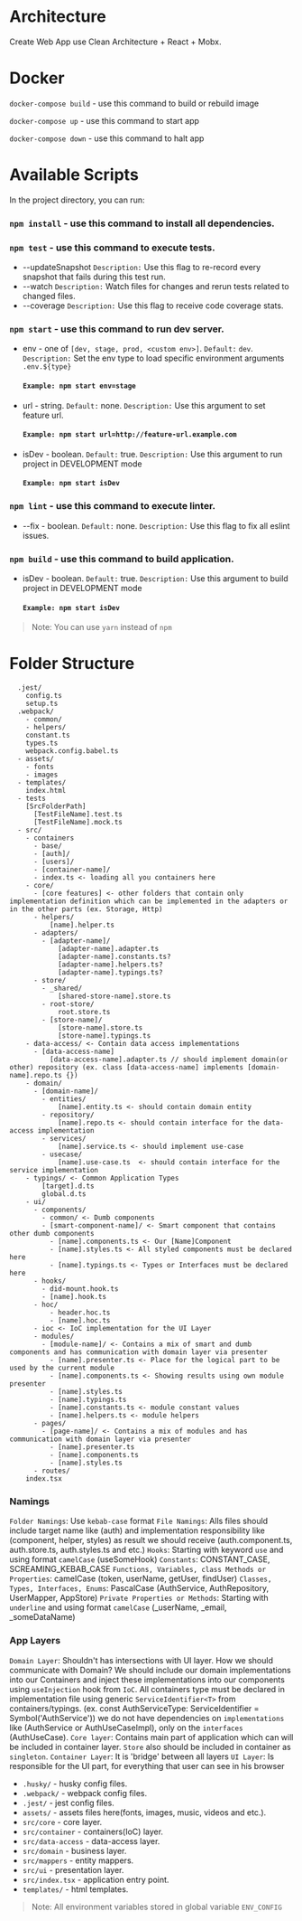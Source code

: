 # Architecture

Create Web App use Clean Architecture + React + Mobx.

# Docker

`docker-compose build` - use this command to build or rebuild image

`docker-compose up` - use this command to start app

`docker-compose down` - use this command to halt app

# Available Scripts

In the project directory, you can run:

### `npm install` - use this command to install all dependencies.

### `npm test` - use this command to execute tests.

- --updateSnapshot
  `Description:` Use this flag to re-record every snapshot that fails during this test run.
- --watch
  `Description:` Watch files for changes and rerun tests related to changed files.
- --coverage
  `Description:` Use this flag to receive code coverage stats.

### `npm start` - use this command to run dev server.

- env - one of `[dev, stage, prod, <custom env>]`.
  `Default:` `dev`.
  `Description:` Set the env type to load specific environment arguments `.env.${type}`
  #### `Example: npm start env=stage`
- url - string.
  `Default:` none.
  `Description:` Use this argument to set feature url.
  #### `Example: npm start url=http://feature-url.example.com`
- isDev - boolean.
  `Default:` true.
  `Description:` Use this argument to run project in DEVELOPMENT mode
  #### `Example: npm start isDev`

### `npm lint` - use this command to execute linter.

- --fix - boolean.
  `Default:` none.
  `Description:` Use this flag to fix all eslint issues.

### `npm build` - use this command to build application.

- isDev - boolean.
  `Default:` true.
  `Description:` Use this argument to build project in DEVELOPMENT mode
  #### `Example: npm start isDev`

> Note: You can use `yarn` instead of `npm`

# Folder Structure

```
  .jest/
    config.ts
    setup.ts
  .webpack/
    - common/
    - helpers/
    constant.ts
    types.ts
    webpack.config.babel.ts
  - assets/
    - fonts
    - images
  - templates/
    index.html
  - tests
    [SrcFolderPath]
      [TestFileName].test.ts
      [TestFileName].mock.ts
  - src/
    - containers
      - base/
      - [auth]/
      - [users]/
      - [container-name]/
      - index.ts <- loading all you containers here
    - core/
      - [core features] <- other folders that contain only implementation definition which can be implemented in the adapters or in the other parts (ex. Storage, Http)
      - helpers/
          [name].helper.ts
      - adapters/
        - [adapter-name]/
            [adapter-name].adapter.ts
            [adapter-name].constants.ts?
            [adapter-name].helpers.ts?
            [adapter-name].typings.ts?
      - store/
        - _shared/
            [shared-store-name].store.ts
        - root-store/
            root.store.ts
        - [store-name]/
            [store-name].store.ts
            [store-name].typings.ts
    - data-access/ <- Contain data access implementations
      - [data-access-name]
          [data-access-name].adapter.ts // should implement domain(or other) repository (ex. class [data-access-name] implements [domain-name].repo.ts {})
    - domain/
      - [domain-name]/
        - entities/
            [name].entity.ts <- should contain domain entity
        - repository/
            [name].repo.ts <- should contain interface for the data-access implementation
        - services/
            [name].service.ts <- should implement use-case
        - usecase/
            [name].use-case.ts  <- should contain interface for the service implementation
    - typings/ <- Common Application Types
        [target].d.ts
        global.d.ts
    - ui/
      - components/
        - common/ <- Dumb components
        - [smart-component-name]/ <- Smart component that contains other dumb components
          - [name].components.ts <- Our [Name]Component
          - [name].styles.ts <- All styled components must be declared here
          - [name].typings.ts <- Types or Interfaces must be declared here
      - hooks/
        - did-mount.hook.ts
        - [name].hook.ts
      - hoc/
          - header.hoc.ts
          - [name].hoc.ts
      - ioc <- IoC implementation for the UI Layer
      - modules/
        - [module-name]/ <- Contains a mix of smart and dumb components and has communication with domain layer via presenter
          - [name].presenter.ts <- Place for the logical part to be used by the current module
          - [name].components.ts <- Showing results using own module presenter
          - [name].styles.ts
          - [name].typings.ts
          - [name].constants.ts <- module constant values
          - [name].helpers.ts <- module helpers
      - pages/
        - [page-name]/ <- Contains a mix of modules and has communication with domain layer via presenter
          - [name].presenter.ts
          - [name].components.ts
          - [name].styles.ts
      - routes/
    index.tsx
```

### Namings

`Folder Namings`: Use `kebab-case` format
`File Namings`: Alls files should include target name like (auth) and implementation responsibility like (component, helper, styles) as result we should receive (auth.component.ts, auth.store.ts, auth.styles.ts and etc.)
`Hooks`: Starting with keyword `use` and using format `camelCase` (useSomeHook)
`Constants`: CONSTANT_CASE, SCREAMING_KEBAB_CASE
`Functions, Variables, class Methods or Properties`: camelCase (token, userName, getUser, findUser)
`Classes, Types, Interfaces, Enums`: PascalCase (AuthService, AuthRepository, UserMapper, AppStore)
`Private Properties or Methods`: Starting with `underline` and using format `camelCase` (\_userName, \_email, \_someDataName)

### App Layers

`Domain Layer`: Shouldn't has intersections with UI layer. How we should communicate with Domain? We should include our domain implementations into our Containers and inject these implementations into our components using `useInjection` hook from `IoC`. All containers type must be declared in implementation file using generic `ServiceIdentifier<T>` from containers/typings. (ex. const AuthServiceType: ServiceIdentifier<AuthUseCase> = Symbol('AuthService')) we do not have dependencies on `implementations` like (AuthService or AuthUseCaseImpl), only on the `interfaces` (AuthUseCase).
`Core layer`: Contains main part of application which can will be included in container layer. `Store` also should be included in container as `singleton`.
`Container Layer`: It is 'bridge' between all layers
`UI Layer`: Is responsible for the UI part, for everything that user can see in his browser

- `.husky/` - husky config files.
- `.webpack/` - webpack config files.
- `.jest/` - jest config files.
- `assets/` - assets files here(fonts, images, music, videos and etc.).
- `src/core` - core layer.
- `src/container` - containers(IoC) layer.
- `src/data-access` - data-access layer.
- `src/domain` - business layer.
- `src/mappers` - entity mappers.
- `src/ui` - presentation layer.
- `src/index.tsx` - application entry point.
- `templates/` - html templates.

> Note: All environment variables stored in global variable `ENV_CONFIG`
